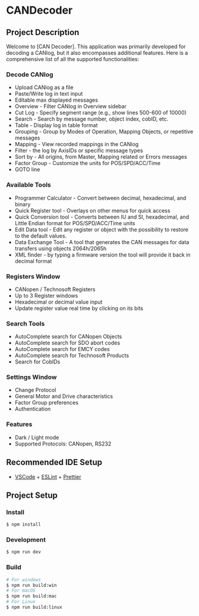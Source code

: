# CANDecoder

## Project Description

Welcome to [CAN Decoder]. This application was primarily developed for decoding a CANlog, but it also encompasses additional features. Here is a comprehensive list of all the supported functionalities:

### Decode CANlog
- Upload CANlog as a file
- Paste/Write log in text input
- Editable max displayed messages
- Overview - Filter CANlog in Overview sidebar
- Cut Log - Specify segment range (e.g., show lines 500-600 of 10000)
- Search - Search by message number, object index, cobID, etc.
- Table - Display log in table format
- Grouping - Group by Modes of Operation, Mapping Objects, or repetitive messages
- Mapping - View recorded mappings in the CANlog
- Filter - the log by AxisIDs or specific message types
- Sort by - All origins, from Master, Mapping related or Errors messages
- Factor Group - Customize the units for POS/SPD/ACC/Time
- GOTO line

### Available Tools
- Programmer Calculator - Convert between decimal, hexadecimal, and binary
- Quick Register tool - Overlays on other menus for quick access
- Quick Conversion tool - Converts between IU and SI, hexadecimal, and Little Endian format for POS/SPD/ACC/Time units
- Edit Data tool - Edit any register or object with the possibility to restore to the default values.
- Data Exchange Tool - A tool that generates the CAN messages for data transfers using objects 2064h/2065h
- XML finder - by typing a firmware version the tool will provide it back in decimal format

### Registers Window
- CANopen / Technosoft Registers
- Up to 3 Register windows
- Hexadecimal or decimal value input
- Update register value real time by clicking on its bits

### Search Tools
- AutoComplete search for CANopen Objects
- AutoComplete search for SDO abort codes
- AutoComplete search for EMCY codes
- AutoComplete search for Technosoft Products
- Search for CobIDs

### Settings Window
- Change Protocol
- General Motor and Drive characteristics
- Factor Group preferences
- Authentication

### Features
- Dark / Light mode
- Supported Protocols: CANopen, RS232
## Recommended IDE Setup
- [VSCode](https://code.visualstudio.com/) + [ESLint](https://marketplace.visualstudio.com/items?itemName=dbaeumer.vscode-eslint) + [Prettier](https://marketplace.visualstudio.com/items?itemName=esbenp.prettier-vscode)
## Project Setup
### Install
```bash
$ npm install
```
### Development
```bash
$ npm run dev
```
### Build
```bash
# For windows
$ npm run build:win
# For macOS
$ npm run build:mac
# For Linux
$ npm run build:linux
```
